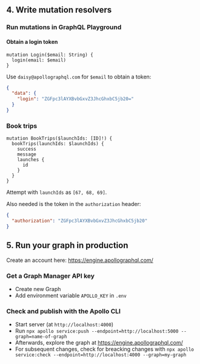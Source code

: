 ## 4. Write mutation resolvers

### Run mutations in GraphQL Playground

#### Obtain a login token

```gql
mutation Login($email: String) {
  login(email: $email)
}
```

Use `daisy@apollographql.com` for `$email` to obtain a token:

```json
{
  "data": {
    "login": "ZGFpc3lAYXBvbGxvZ3JhcGhxbC5jb20="
  }
}
```

### Book trips

```gql
mutation BookTrips($launchIds: [ID]!) {
  bookTrips(launchIds: $launchIds) {
    success
    message
    launches {
      id
    }
  }
}
```

Attempt with `launchIds` as `[67, 68, 69]`.

Also needed is the token in the `authorization` header:

```json
{
  "authorization": "ZGFpc3lAYXBvbGxvZ3JhcGhxbC5jb20"
}
```

## 5. Run your graph in production

Create an account here: https://engine.apollographql.com/

### Get a Graph Manager API key

- Create new Graph
- Add environment variable `APOLLO_KEY` in `.env`

### Check and publish with the Apollo CLI

- Start server (at `http://localhost:4000`)
- Run `npx apollo service:push --endpoint=http://localhost:5000 --graph=name-of-graph`
- Afterwards, explore the graph at https://engine.apollographql.com/
- For subsequent changes, check for breacking changes with `npx apollo service:check --endpoint=http://localhost:4000 --graph=my-graph`